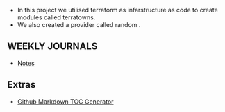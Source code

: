 * In this project we utilised terraform as infarstructure as code to create modules called terratowns.
* We also created a provider called random .

## WEEKLY JOURNALS
* [Notes](journals/ProjectNotes.md)
  
## Extras
* [Github Markdown TOC Generator](https://ecotrust-canada.github.io/markdown-toc/)

